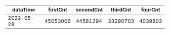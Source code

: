 |dataTime|firstCnt|secondCnt|thirdCnt|fourCnt|
|-|-|-|-|-|
|2022-05-28|45053006|44581294|33290703|4039802|